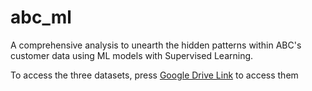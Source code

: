 # abc_ml
A comprehensive analysis to unearth the hidden patterns within ABC's customer data using ML models with Supervised Learning.

To access the three datasets, press [Google Drive Link](https://drive.google.com/drive/folders/1rxG3wkdbiNITpVocSBrEwPTzAXJ2N_AH?usp=sharing) to access them
